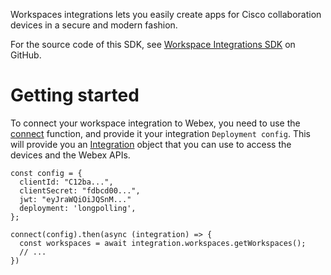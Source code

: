 Workspaces integrations lets you easily create apps for Cisco collaboration devices in a secure and modern fashion.

For the source code of this SDK, see [Workspace Integrations SDK](https://github.com/cisco-ce/workspace-integrations/)
on GitHub.

# Getting started

To connect your workspace integration to Webex, you need to use the [connect](./types/connect.html) function, and provide it your integration `Deployment config`. This will provide you an [Integration](./interfaces/Integration.html) object that you can use to access the devices and the Webex APIs.

```
const config = {
  clientId: "C12ba...",
  clientSecret: "fdbcd00...",
  jwt: "eyJraWQiOiJQSnM..."
  deployment: 'longpolling',
};

connect(config).then(async (integration) => {
  const workspaces = await integration.workspaces.getWorkspaces();
  // ...
})
```